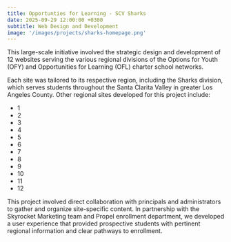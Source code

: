 ```yaml
---
title: Opportunties for Learning - SCV Sharks
date: 2025-09-29 12:00:00 +0300
subtitle: Web Design and Development
image: '/images/projects/sharks-homepage.png'
---
```


This large-scale initiative involved the strategic design and development of 12 websites serving the various regional divisions of the Options for Youth (OFY) and Opportunities for Learning (OFL) charter school networks.

Each site was tailored to its respective region, including the Sharks division, which serves students throughout the Santa Clarita Valley in greater Los Angeles County. Other regional sites developed for this project include:

- 1
- 2
- 3
- 4
- 5
- 6
- 7
- 8
- 9
- 10
- 11
- 12
  
This project involved direct collaboration with principals and administrators to gather and organize site-specific content. In partnership with the Skyrocket Marketing team and Propel enrollment department, we developed a user experience that provided prospective students with pertinent regional information and clear pathways to enrollment.


